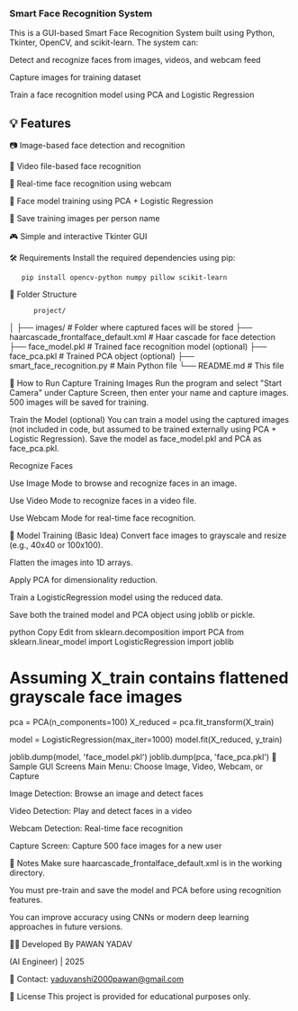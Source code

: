 ### Smart Face Recognition System
This is a GUI-based Smart Face Recognition System built using Python, Tkinter, OpenCV, and scikit-learn. The system can:

Detect and recognize faces from images, videos, and webcam feed

Capture images for training dataset

Train a face recognition model using PCA and Logistic Regression

## 💡 Features

📷 Image-based face detection and recognition

🎥 Video file-based face recognition

🎦 Real-time face recognition using webcam

🧠 Face model training using PCA + Logistic Regression

📁 Save training images per person name

🎮 Simple and interactive Tkinter GUI

🛠️ Requirements
Install the required dependencies using pip:

       pip install opencv-python numpy pillow scikit-learn 
       
📁 Folder Structure

          project/
│
├── images/                     # Folder where captured faces will be stored
├── haarcascade_frontalface_default.xml   # Haar cascade for face detection
├── face_model.pkl              # Trained face recognition model (optional)
├── face_pca.pkl                # Trained PCA object (optional)
├── smart_face_recognition.py   # Main Python file
└── README.md                   # This file


🚀 How to Run
Capture Training Images
Run the program and select "Start Camera" under Capture Screen, then enter your name and capture images. 500 images will be saved for training.

Train the Model (optional)
You can train a model using the captured images (not included in code, but assumed to be trained externally using PCA + Logistic Regression). Save the model as face_model.pkl and PCA as face_pca.pkl.

Recognize Faces

Use Image Mode to browse and recognize faces in an image.

Use Video Mode to recognize faces in a video file.

Use Webcam Mode for real-time face recognition.

🧠 Model Training (Basic Idea)
Convert face images to grayscale and resize (e.g., 40x40 or 100x100).

Flatten the images into 1D arrays.

Apply PCA for dimensionality reduction.

Train a LogisticRegression model using the reduced data.

Save both the trained model and PCA object using joblib or pickle.

python
Copy
Edit
from sklearn.decomposition import PCA
from sklearn.linear_model import LogisticRegression
import joblib

# Assuming X_train contains flattened grayscale face images
pca = PCA(n_components=100)
X_reduced = pca.fit_transform(X_train)

model = LogisticRegression(max_iter=1000)
model.fit(X_reduced, y_train)

joblib.dump(model, 'face_model.pkl')
joblib.dump(pca, 'face_pca.pkl')
📸 Sample GUI Screens
Main Menu: Choose Image, Video, Webcam, or Capture

Image Detection: Browse an image and detect faces

Video Detection: Play and detect faces in a video

Webcam Detection: Real-time face recognition

Capture Screen: Capture 500 face images for a new user

📌 Notes
Make sure haarcascade_frontalface_default.xml is in the working directory.

You must pre-train and save the model and PCA before using recognition features.

You can improve accuracy using CNNs or modern deep learning approaches in future versions.

👨‍💻 Developed By
PAWAN YADAV

(AI Engineer) | 2025

📧 Contact: yaduvanshi2000pawan@gmail.com

📜 License
This project is provided for educational purposes only.

